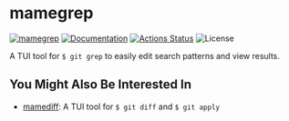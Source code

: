 mamegrep
========

[![mamegrep](https://img.shields.io/crates/v/mamegrep.svg)](https://crates.io/crates/mamegrep)
[![Documentation](https://docs.rs/mamegrep/badge.svg)](https://docs.rs/mamegrep)
[![Actions Status](https://github.com/sile/mamegrep/workflows/CI/badge.svg)](https://github.com/sile/mamegrep/actions)
![License](https://img.shields.io/crates/l/mamegrep)

A TUI tool for `$ git grep` to easily edit search patterns and view results.

You Might Also Be Interested In
-------------------------------

- [mamediff](https://github.com/sile/mamediff): A TUI tool for `$ git diff` and `$ git apply`

